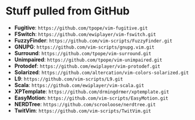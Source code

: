 # Stuff pulled from GitHub

* **Fugitive**:     `https://github.com/tpope/vim-fugitive.git`
* **FSwitch**:      `https://github.com/ewiplayer/vim-fswitch.git`
* **FuzzyFinder**:  `https://github.com/vim-scripts/FuzzyFinder.git`
* **GNUPG**:        `https://github.com/vim-scripts/gnupg.vim.git`
* **Surround**:     `https://github.com/tpope/vim-surround.git`
* **Unimpaired**:   `https://github.com/tpope/vim-unimpaired.git`
* **Protodef**:     `https://github.com/ewiplayer/vim-protodef.git`
* **Solarized**:    `https://github.com/altercation/vim-colors-solarized.git`
* **L9**:           `https://github.com/vim-scripts/L9.git`
* **Scala**:        `https://github.com/ewiplayer/vim-scala.git`
* **XPTemplate**:   `https://github.com/drmingdrmer/xptemplate.git`
* **EasyMotion**:   `https://github.com/vim-scripts/EasyMotion.git`
* **NERDTree**:     `https://github.com/scrooloose/nerdtree.git`
* **TwitVim**:      `https://github.com/vim-scripts/TwitVim.git`
